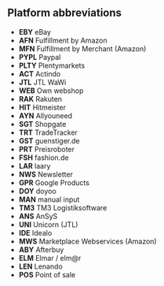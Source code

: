 ## Platform abbreviations

* **EBY**  eBay
* **AFN**  Fulfillment by Amazon
* **MFN**  Fulfillment by Merchant (Amazon)
* **PYPL** Paypal
* **PLTY** Plentymarkets
* **ACT**  Actindo
* **JTL**  JTL WaWi
* **WEB**  Own webshop
* **RAK**  Rakuten
* **HIT**  Hitmeister
* **AYN**  Allyouneed
* **SGT**  Shopgate
* **TRT**  TradeTracker
* **GST**  guenstiger.de
* **PRT**  Preisroboter
* **FSH**  fashion.de
* **LAR**  laary
* **NWS**  Newsletter
* **GPR**  Google Products
* **DOY**  doyoo
* **MAN**  manual input
* **TM3**  TM3 Logistiksoftware
* **ANS**  AnSyS
* **UNI** Unicorn (JTL)
* **IDE** Idealo
* **MWS** Marketplace Webservices (Amazon)
* **ABY** Afterbuy
* **ELM** Elmar / elm@r
* **LEN** Lenando
* **POS** Point of sale

